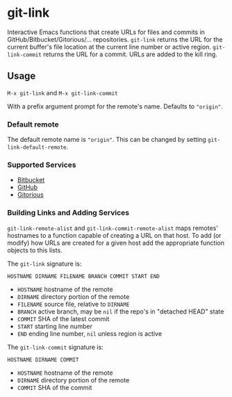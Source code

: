 # git-link

Interactive Emacs functions that create URLs for files and commits in
GitHub/Bitbucket/Gitorious/... repositories. `git-link` returns the URL for the
current buffer's file location at the current line number or active region.
`git-link-commit` returns the URL for a commit. URLs are added to the kill ring.

## Usage

`M-x git-link` and `M-x git-link-commit`

With a prefix argument prompt for the remote's name. Defaults to `"origin"`.

### Default remote

The default remote name is `"origin"`. This can be changed by setting `git-link-default-remote`.

### Supported Services

* [Bitbucket](http://bitbucket.com)
* [GitHub](http://github.com)
* [Gitorious](http://gitorious.org)

### Building Links and Adding Services

`git-link-remote-alist` and `git-link-commit-remote-alist` maps remotes'
hostnames to a function capable of creating a URL on that host. To add (or
modify) how URLs are created for a given host add the appropriate function
objects to this lists.

The `git-link` signature is:

`HOSTNAME DIRNAME FILENAME BRANCH COMMIT START END`

* `HOSTNAME` hostname of the remote
* `DIRNAME` directory portion of the remote
* `FILENAME` source file, relative to `DIRNAME`
* `BRANCH` active branch, may be `nil` if the repo's in "detached HEAD" state
* `COMMIT` SHA of the latest commit
* `START` starting line number
* `END`  ending line number, `nil` unless region is active

The `git-link-commit` signature is:

`HOSTNAME DIRNAME COMMIT`

* `HOSTNAME` hostname of the remote
* `DIRNAME` directory portion of the remote
* `COMMIT` SHA of the commit
